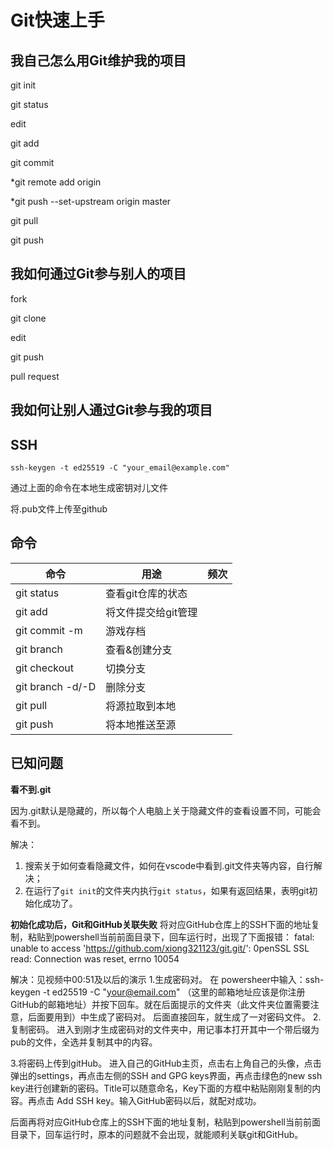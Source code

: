 # Git快速上手
## 我自己怎么用Git维护我的项目

git init

git status

edit

git add

git commit

*git remote add origin

*git push --set-upstream origin master

git pull

git push

## 我如何通过Git参与别人的项目

fork

git clone

edit

git push

pull request

## 我如何让别人通过Git参与我的项目

## SSH

```shell
ssh-keygen -t ed25519 -C "your_email@example.com"
```

通过上面的命令在本地生成密钥对儿文件

将.pub文件上传至github

## 命令

| 命令             | 用途                | 频次 |
| ---------------- | ------------------- | ---- |
| git status       | 查看git仓库的状态   |      |
| git add          | 将文件提交给git管理 |      |
| git commit -m    | 游戏存档            |      |
| git branch       | 查看&创建分支       |      |
| git checkout     | 切换分支            |      |
| git branch -d/-D | 删除分支            |      |
| git pull         | 将源拉取到本地      |      |
| git push         | 将本地推送至源      |      |

## 已知问题
**看不到.git**

因为.git默认是隐藏的，所以每个人电脑上关于隐藏文件的查看设置不同，可能会看不到。

解决：

1. 搜索关于如何查看隐藏文件，如何在vscode中看到.git文件夹等内容，自行解决；
2. 在运行了`git init`的文件夹内执行`git status`，如果有返回结果，表明git初始化成功了。

**初始化成功后，Git和GitHub关联失败**
将对应GitHub仓库上的SSH下面的地址复制，粘贴到powershell当前前面目录下，回车运行时，出现了下面报错：
fatal: unable to access 'https://github.com/xiong321123/git.git/': 0penSSL SSL read: Connection was reset, errno 10054

解决：见视频中00:51及以后的演示
1.生成密码对。
在 powersheer中输入：ssh-keygen -t ed25519 -C "your@email.com" （这里的邮箱地址应该是你注册GitHub的邮箱地址）并按下回车。就在后面提示的文件夹（此文件夹位置需要注意，后面要用到）中生成了密码对。
后面直接回车，就生成了一对密码文件。
2.复制密码。
进入到刚才生成密码对的文件夹中，用记事本打开其中一个带后缀为pub的文件，全选并复制其中的内容。

3.将密码上传到gitHub。
进入自己的GitHub主页，点击右上角自己的头像，点击弹出的settings，再点击左侧的SSH and GPG keys界面，再点击绿色的new ssh key进行创建新的密码。Title可以随意命名，Key下面的方框中粘贴刚刚复制的内容。再点击 Add SSH key。输入GitHub密码以后，就配对成功。

后面再将对应GitHub仓库上的SSH下面的地址复制，粘贴到powershell当前前面目录下，回车运行时，原本的问题就不会出现，就能顺利关联git和GitHub。
